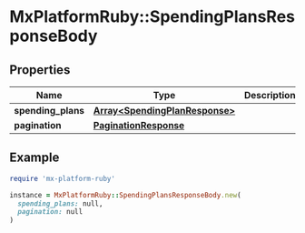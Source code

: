 # MxPlatformRuby::SpendingPlansResponseBody

## Properties

| Name | Type | Description | Notes |
| ---- | ---- | ----------- | ----- |
| **spending_plans** | [**Array&lt;SpendingPlanResponse&gt;**](SpendingPlanResponse.md) |  | [optional] |
| **pagination** | [**PaginationResponse**](PaginationResponse.md) |  | [optional] |

## Example

```ruby
require 'mx-platform-ruby'

instance = MxPlatformRuby::SpendingPlansResponseBody.new(
  spending_plans: null,
  pagination: null
)
```

